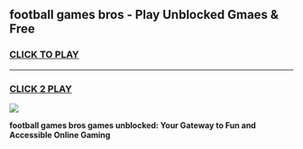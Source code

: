 
## football games bros - Play Unblocked Gmaes & Free
<h3>
<a href="https://premium.freeplayer.one?title=football_games_bros&ref=20F">CLICK TO PLAY</a></h3>
<hr>

<h3>
<a href="https://premium.freeplayer.one?title=football_games_bros&ref=20F">CLICK 2 PLAY</a>
  
</h3>

<a href="https://premium.freeplayer.one?title=football_games_bros&ref=20F/"><img src="https://clearcache.store/games.png"></a>


**football games bros games unblocked: Your Gateway to Fun and Accessible Online Gaming**
